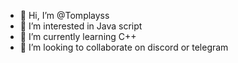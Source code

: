 - 👋 Hi, I’m @Tomplayss
- 👀 I’m interested in Java script
- 🌱 I’m currently learning C++
- 💞️ I’m looking to collaborate on discord or telegram

<!---
Tomplayss/Tomplayss is a ✨ special ✨ repository because its `README.md` (this file) appears on your GitHub profile.
You can click the Preview link to take a look at your changes.
--->
